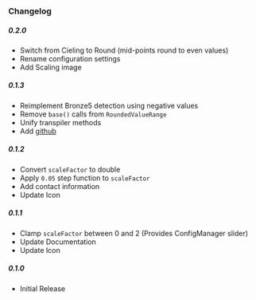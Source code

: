 ### Changelog

##### 0.2.0
- Switch from Cieling to Round (mid-points round to even values)
- Rename configuration settings
- Add Scaling image

##### 0.1.3
- Reimplement Bronze5 detection using negative values
- Remove `base()` calls from `RoundedValueRange`
- Unify transpiler methods
- Add [github](https://github.com/kruftt/ResourceCostScaling)  

##### 0.1.2
- Convert `scaleFactor` to double
- Apply `0.05` step function to `scaleFactor`
- Add contact information
- Update Icon

##### 0.1.1
- Clamp `scaleFactor` between 0 and 2 (Provides ConfigManager slider)
- Update Documentation
- Update Icon

##### 0.1.0
- Initial Release
